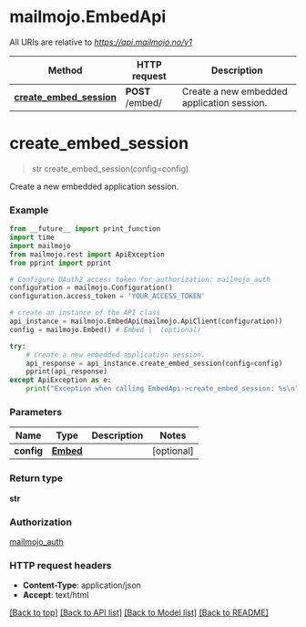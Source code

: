 # mailmojo.EmbedApi

All URIs are relative to *https://api.mailmojo.no/v1*

Method | HTTP request | Description
------------- | ------------- | -------------
[**create_embed_session**](EmbedApi.md#create_embed_session) | **POST** /embed/ | Create a new embedded application session.


# **create_embed_session**
> str create_embed_session(config=config)

Create a new embedded application session.

### Example
```python
from __future__ import print_function
import time
import mailmojo
from mailmojo.rest import ApiException
from pprint import pprint

# Configure OAuth2 access token for authorization: mailmojo_auth
configuration = mailmojo.Configuration()
configuration.access_token = 'YOUR_ACCESS_TOKEN'

# create an instance of the API class
api_instance = mailmojo.EmbedApi(mailmojo.ApiClient(configuration))
config = mailmojo.Embed() # Embed |  (optional)

try:
    # Create a new embedded application session.
    api_response = api_instance.create_embed_session(config=config)
    pprint(api_response)
except ApiException as e:
    print("Exception when calling EmbedApi->create_embed_session: %s\n" % e)
```

### Parameters

Name | Type | Description  | Notes
------------- | ------------- | ------------- | -------------
 **config** | [**Embed**](Embed.md)|  | [optional] 

### Return type

**str**

### Authorization

[mailmojo_auth](../README.md#mailmojo_auth)

### HTTP request headers

 - **Content-Type**: application/json
 - **Accept**: text/html

[[Back to top]](#) [[Back to API list]](../README.md#documentation-for-api-endpoints) [[Back to Model list]](../README.md#documentation-for-models) [[Back to README]](../README.md)


